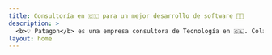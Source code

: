 ```yaml
---
title: Consultoría en 🇨🇱 para un mejor desarrollo de software 🧑‍💻
description: >
  <b>💡 Patagon</b> es una empresa consultora de Tecnología en 🇨🇱. Colaboramos con nuestros clientes para <b>innovar en el rendimiento y desarrollo de software</b>.</b> 😀
layout: home 
---
```


